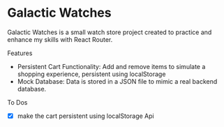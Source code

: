 # Galactic Watches 

Galactic Watches is a small watch store project created to practice and enhance my skills with React Router.

Features
- Persistent Cart Functionality: Add and remove items to simulate a shopping experience, persistent using localStorage
- Mock Database: Data is stored in a JSON file to mimic a real backend database.

To Dos
- [X] make the cart persistent using localStorage Api

